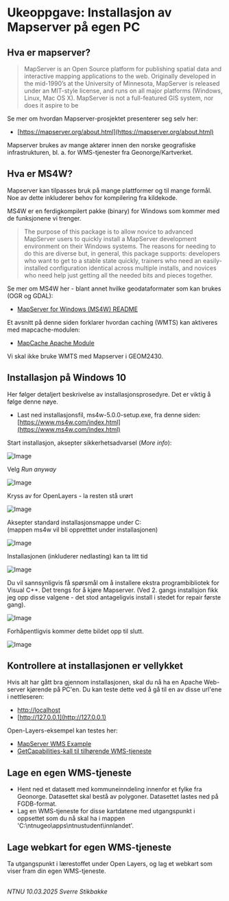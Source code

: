 # Ukeoppgave: Installasjon av Mapserver på egen PC

## Hva er mapserver?

> MapServer is an Open Source platform for publishing spatial data and interactive mapping applications to the web. Originally developed in the mid-1990’s at the University of Minnesota, MapServer is released under an MIT-style license, and runs on all major platforms (Windows, Linux, Mac OS X). MapServer is not a full-featured GIS system, nor does it aspire to be

Se mer om hvordan Mapserver-prosjektet presenterer seg selv her: 

- [https://mapserver.org/about.html](https://mapserver.org/about.html)

Mapserver brukes av mange aktører innen den norske geografiske infrastrukturen, bl. a. for WMS-tjenester fra Geonorge/Kartverket.


## Hva er MS4W?

Mapserver kan tilpasses bruk på mange plattformer og til mange formål. Noe av dette inkluderer behov for kompilering fra kildekode.

MS4W er en ferdigkompilert pakke (binary) for Windows som kommer med de funksjonene vi trenger. 

> The purpose of this package is to allow novice to advanced MapServer users to quickly install a MapServer development environment on their Windows systems. The reasons for needing to do this are diverse but, in general, this package supports: developers who want to get to a stable state quickly, trainers who need an easily-installed configuration identical across multiple installs, and novices who need help just getting all the needed bits and pieces together.

Se mer om MS4W her - blant annet hvilke geodataformater som kan brukes (OGR og GDAL): 

- [MapServer for Windows (MS4W) README](https://www.ms4w.com/README_INSTALL.html)

Et avsnitt på denne siden forklarer hvordan caching (WMTS) kan aktiveres med mapcache-modulen:

- [MapCache Apache Module](https://www.ms4w.com/README_INSTALL.html#mapcache-apache-module)

Vi skal ikke bruke WMTS med Mapserver i GEOM2430.


## Installasjon på Windows 10

Her følger detaljert beskrivelse av installasjonsprosedyre. Det er viktig å følge denne nøye.

- Last ned installasjonsfil, ms4w-5.0.0-setup.exe, fra denne siden: [https://www.ms4w.com/index.html](https://www.ms4w.com/index.html)

Start installasjon, aksepter sikkerhetsadvarsel (_More info_):

![Image](img/ms4w/ms4w-protect.png)

Velg _Run anyway_

![Image](img/ms4w/ms4w-protect.png)

Kryss av for OpenLayers - la resten stå urørt

![Image](img/ms4w/ms4w-ol.png)

Aksepter standard installasjonsmappe under C:\
(mappen ms4w vil bli oppretttet under installasjonen)

![Image](img/ms4w/ms4w-install_location.png)

Installasjonen (inkluderer nedlasting) kan ta litt tid

![Image](img/ms4w/ms4w-download.png)

Du vil sannsynligvis få spørsmål om å installere ekstra programbibliotek for Visual C++.
Det trengs for å kjøre Mapserver. (Ved 2. gangs installsjon fikk jeg opp disse valgene - det stod antageligvis install i stedet for repair første gang).

![Image](img/ms4w/ms4w-vcpp-install.png)

Forhåpentligvis kommer dette bildet opp til slutt.

![Image](img/ms4w/ms4w-install_complete.png)


## Kontrollere at installasjonen er vellykket

Hvis alt har gått bra gjennom installasjonen, skal du nå ha en Apache Web-server kjørende på PC'en. Du kan teste dette ved å gå til en av disse url'ene i nettleseren:

- [http://localhost](http://localhost)
- [http://127.0.0.1](http://127.0.0.1)

Open-Layers-eksempel kan testes her:
- [MapServer WMS Example](http://127.0.0.1/openlayers/examples/mapserver-wms.html)
- [GetCapabilities-kall til tilhørende WMS-tjeneste](http://127.0.0.1/cgi-bin/mapserv.exe?MAP=/ms4w/apps/openlayers-6.6.1/examples/map/wms-server.map&SERVICE=WMS&VERSION=1.3.0&REQUEST=GETCAPABILITIES)


## Lage en egen WMS-tjeneste

- Hent ned et datasett med kommuneinndeling innenfor et fylke fra Geonorge. Datasettet skal bestå av polygoner. Datasettet lastes ned på FGDB-format.
- Lag en WMS-tjeneste for disse kartdatene med utgangspunkt i oppsettet som du nå skal ha i mappen 'C:\ntnugeo\apps\ntnustudent\innlandet'.

## Lage webkart for egen WMS-tjeneste

Ta utgangspunkt i lærestoffet under Open Layers, og lag et webkart som viser fram din egen WMS-tjeneste.


\
_NTNU 10.03.2025 Sverre Stikbakke_